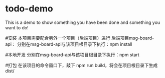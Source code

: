 # todo-demo
This is a demo to show something you have been done and something you want to do!

#安装
本项目需要配合另外一个项目（后端项目）进行
后端项目msg-board-api：
分别在msg-board-api与该项目根目录下执行：npm install 

#本地开发
分别在msg-board-api与该项目根目录下执行：npm start

#打包
在该项目的命令窗口下，敲下 npm run build，将会在项目根目录下生成 dist/
